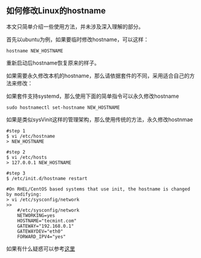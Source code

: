 
## 如何修改Linux的hostname

本文只简单介绍一些使用方法，并未涉及深入理解的部分。

首先以ubuntu为例，如果要临时修改hostname，可以这样：

    hostname NEW_HOSTNAME

重新启动后hostname恢复原来的样子。

如果需要永久修改本机的hostname，那么请依据套件的不同，采用适合自己的方法来修改：

如果套件支持systemd，那么使用下面的简单指令可以永久修改hostname

    sudo hostnamectl set-hostname NEW_HOSTNAME

如果是类似sysVinit这样的管理架构，那么使用传统的方法，永久修改hostnmae

    #step 1
    $ vi /etc/hostname
    > NEW_HOSTNAME

    #step 2
    $ vi /etc/hosts
    > 127.0.0.1 NEW_HOSTNAME

    #step 3
    $ /etc/init.d/hostname restart

    #On RHEL/CentOS based systems that use init, the hostname is changed by modifying:
    > vi /etc/sysconfig/network
    >>
        #/etc/sysconfig/network
        NETWORKING=yes
        HOSTNAME="tecmint.com"
        GATEWAY="192.168.0.1"
        GATEWAYDEV="eth0"
        FORWARD_IPV4="yes"


如果有什么疑惑可以参考[这里][1]

[1]: https://www.tecmint.com/set-hostname-permanently-in-linux/

